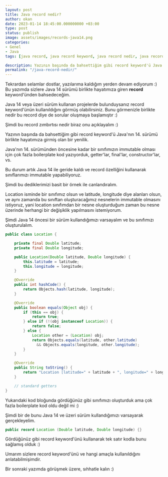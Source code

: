 ```yaml
---
layout: post
title: Java record nedir?
author: okan
date: 2023-01-14 18:45:00.000000000 +03:00
type: post
status: publish
image: assets/images/records-java14.png
categories:
- Genel
- Java
tags: [java record, java record keyword, java record nedir, java record kullanımı, java 14 record]

description: Yazının başında da bahsettiğim gibi record keyword'ü Java'nın 14. sürümü birlikte hayatımıza girmiş olan bir yenilik. Bu sürüme kadar bir sınıfımızın immutable olması için çok fazla boilerplate kod yazıyorduk.
permalink: "/java-record-nedir/"
---
```

Tekrardan selamlar dostlar, yazılarıma kaldığım yerden devam ediyorum :) Bu yazımda sizlere Java 14 sürümü birlikte hayatımıza giren **record** keyword'ünden bahsedeceğim.

Java 14 veya üzeri sürüm kullanan projelerde bulunduysanız record keyword'ünün kullanıldığını görmüş olabilirsiniz. Bunu görmenizle birlikte nedir bu record diye de sorular oluşmaya başlamıştır :)

Şimdi bu record zımbırtısı nedir biraz onu açıklayalım :)

Yazının başında da bahsettiğim gibi record keyword'ü Java'nın 14. sürümü birlikte hayatımıza girmiş olan bir yenilik.

Java'nın 14. sürümünden öncesine kadar bir sınıfımızın immutable olması için çok fazla boilerplate kod yazıyorduk, getter'lar, final'lar, constructor'lar, vs.

Bu durum artık Java 14 ile geride kaldı ve record özelliğini kullanarak sınıflarımızı immutable yapabiliyoruz.

Şimdi bu dediklerimizi basit bir örnek ile canlandıralım.

Location isminde bir sınıfımız olsun ve latitude, longitude diye alanları olsun, ve aynı zamanda bu sınıftan oluşturacağımız nesnelerin immutable olmasını istiyoruz, yani location sınıfımdan bir nesne oluşturduğum zaman bu nesne üzerinde herhangi bir değişiklik yapılmasını istemiyorum.

Şimdi Java 14 öncesi bir sürüm kullandığımızı varsayalım ve bu sınıfımızı oluşturulalım.

```java
public class Location {

    private final Double latitude;
    private final Double longitude;

    public Location(Double latitude, Double longitude) {
        this.latitude = latitude;
        this.longitude = longitude;
    }

    @Override
    public int hashCode() {
        return Objects.hash(latitude, longitude);
    }

    @Override
    public boolean equals(Object obj) {
        if (this == obj) {
            return true;
        } else if (!(obj instanceof Location)) {
            return false;
        } else {
            Location other = (Location) obj;
            return Objects.equals(latitude, other.latitude)
              && Objects.equals(longitude, other.longitude);
        }
    }

    @Override
    public String toString() {
        return "Location [latitude=" + latitude + ", longitude=" + longitude + "]";
    }

    // standard getters
}
```

Yukarıdaki kod bloğunda gördüğünüz gibi sınıfımızı oluşturduk ama çok fazla boilerplate kod oldu değil mi :)

Şimdi bir de bunu Java 14 ve üzeri sürüm kullandığımızı varsayarak gerçekleyelim.

```java
public record Location (Double latitude, Double longitude) {}
```

Gördüğünüz gibi record keyword'ünü kullanarak tek satır kodla bunu sağlamış olduk :)

Umarım sizlere record keyword'ünü ve hangi amaçla kullanıldığını anlatabilmişimdir.

Bir sonraki yazımda görüşmek üzere, sıhhatle kalın :)

